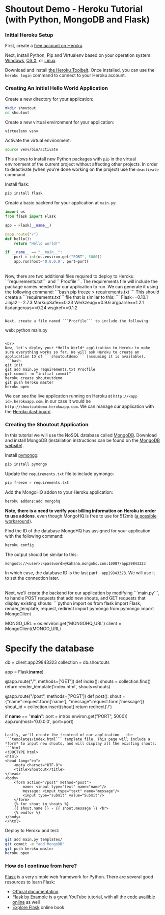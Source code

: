 # Shoutout Demo - Heroku Tutorial (with Python, MongoDB and Flask)

### Initial Heroku Setup
First, create a [free account on Heroku](https://signup.heroku.com/signup/dc).

Next, install Python, Pip and Virtualenv based on your operation system: [Windows](http://docs.python-guide.org/en/latest/starting/install/win/), [OS X](http://docs.python-guide.org/en/latest/starting/install/osx/), or [Linux](http://docs.python-guide.org/en/latest/starting/install/linux/).

Download and install [the Heroku Toolbelt](https://devcenter.heroku.com/articles/getting-started-with-python#set-up). Once installed, you can use the ```heroku login``` command to connect to your Heroku account.

### Creating An Initial Hello World Application

Create a new directory for your application:
```bash
mkdir shoutout
cd shoutout
```
Create a new virtual environment for your application:
```bash
virtualenv venv
```
Activate the virtual environment:
```bash
source venv/bin/activate
```
This allows to install new Python packages with ```pip``` in the virtual environment of the current project without affecting other projects. In order to deactivate (when you're done working on the project) use the ```deactivate``` command.

Install flask:
```bash
pip install flask
```

Create a basic backend for your application at ```main.py```:
```python
import os
from flask import Flask

app = Flask(__name__)

@app.route("/")
def hello():
    return "Hello world!"

if __name__ == "__main__":
    port = int(os.environ.get("PORT", 5000))
    app.run(host='0.0.0.0', port=port)
```

<br>
Now, there are two additional files required to deploy to Heroku: ```requirements.txt``` and ```Procfile```. The requirements file will include the package names needed for our application to run. We can generate it using the following command:
```bash
pip freeze > requirements.txt
```
This should create a ```requirements.txt``` file that is similar to this:
```
Flask==0.10.1
Jinja2==2.7.3
MarkupSafe==0.23
Werkzeug==0.9.6
argparse==1.2.1
itsdangerous==0.24
wsgiref==0.1.2

```

Next, create a file named ```Procfile``` to include the following:
```
web: python main.py
```

<br>
Now, let's deploy your *Hello World* application to Heroku to make sure everything works so far. We will ask Heroku to create an application ID of ```shoutoutdemo``` (assuming it is available). 
```bash
git init
git add main.py requirements.txt Procfile
git commit -m "initial commit"
heroku create shoutoutdemo
git push heroku master
heroku open
```
We can see the live application running on Heroku at ```http://<app id>.herokuapp.com```, in our case it would be ```http://shoutoutdemo.herokuapp.com```. We can manage our application with the [Heroku dashboard](https://dashboard-next.heroku.com/apps).

### Creating the Shoutout Application

In this tutorial we will use the NoSQL database called [MongoDB](http://www.mongodb.org/). Download and install MongoDB (installation instructions can be found on the [MongoDB website](http://www.mongodb.org/downloads)).

Install [pymongo](http://api.mongodb.org/python/current/):
```bash
pip install pymongo
```

Update the ```requirements.txt``` file to include pymongo:
```bash
pip freeze > requirements.txt
```

Add the MongoHQ addon to your Heroku application:
```bash
heroku addons:add mongohq
```
**Note, there is a need to verify your billing information on Heroku in order to use addons**, even though MongoHQ is free to use for 512mb ([a possible workaround](http://www.elliotbradbury.com/use-mongohq-heroku-without-verifying-account/)).

Find the ID of the database MongoHQ has assigned for your application with the following command:
```bash
heroku config
```
The output should be similar to this:
```
mongodb://<user>:<password>@kahana.mongohq.com:10087/app29843323
```
In which case, the database ID is the last part - ```app29843323```. We will use it to set the connection later.

<br>  
Next, we'll create the backend for our application by modifying ```main.py```, to handle POST requests that add new shouts, and GET requests that display existing shouts:
```python
import os
from flask import Flask, render_template, request, redirect
import pymongo
from pymongo import MongoClient


MONGO_URL = os.environ.get('MONGOHQ_URL')
client = MongoClient(MONGO_URL)

# Specify the database
db = client.app29843323
collection = db.shoutouts

app = Flask(__name__)

@app.route("/", methods=['GET'])
def index():
    shouts = collection.find()
    return render_template('index.html', shouts=shouts)

@app.route("/post", methods=['POST'])
def post():
    shout = {"name":request.form['name'], "message":request.form['message']}
    shout_id = collection.insert(shout)
    return redirect('/')


if __name__ == "__main__":
    port = int(os.environ.get("PORT", 5000))
    app.run(host='0.0.0.0', port=port)
```

Lastly, we'll create the frontend of our application - the ```templates/index.html``` template file. This page will include a *form* to input new shouts, and will display all the existing shouts:
```html
<!DOCTYPE html>
<html>
<head lang="en">
    <meta charset="UTF-8">
    <title>Shoutout</title>
</head>
<body>
    <form action="/post" method="post">
        name: <input type="text" name="name"/>
        message: <input type="text" name="message"/>
        <input type="submit" value="Submit"/>
    </form>
    {% for shout in shouts %}
    {{ shout.name }} - {{ shout.message }} <br>
    {% endfor %}
</body>
</html>
```

Deploy to Heroku and test:
```bash
git add main.py templates/
git commit -m "add MongoDB"
git push heroku master
heroku open
```

### How do I continue from here?
[Flask](http://flask.pocoo.org/) is a very simple web framework for Python. There are several good resources to learn Flask:

- [Official documentation](http://flask.pocoo.org/docs/)
- [Flask by Example](https://www.youtube.com/watch?v=FGrIyBDQLPg) is a great YouTube tutorial, with all the [code availible online](https://github.com/miguelgrinberg/flask-pycon2014) as well
- [Explore Flask](http://exploreflask.com/) online book
